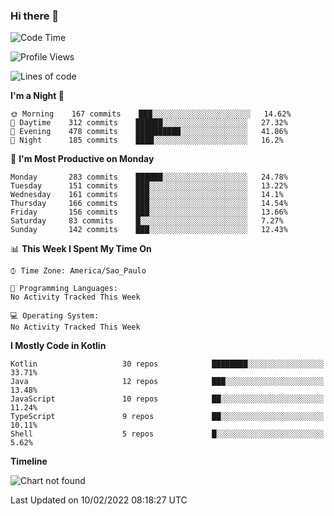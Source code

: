 ### Hi there 👋

<!--
**fernandonogueira/fernandonogueira** is a ✨ _special_ ✨ repository because its `README.md` (this file) appears on your GitHub profile.

Here are some ideas to get you started:

- 🔭 I’m currently working on ...
- 🌱 I’m currently learning ...
- 👯 I’m looking to collaborate on ...
- 🤔 I’m looking for help with ...
- 💬 Ask me about ...
- 📫 How to reach me: ...
- 😄 Pronouns: ...
- ⚡ Fun fact: ...
-->

<!--START_SECTION:waka-->
![Code Time](http://img.shields.io/badge/Code%20Time-1%2C196%20hrs%2017%20mins-blue)

![Profile Views](http://img.shields.io/badge/Profile%20Views-1-blue)

![Lines of code](https://img.shields.io/badge/From%20Hello%20World%20I%27ve%20Written-354%20Thousand%20lines%20of%20code-blue)

**I'm a Night 🦉** 

```text
🌞 Morning    167 commits    ███░░░░░░░░░░░░░░░░░░░░░░   14.62% 
🌆 Daytime    312 commits    ██████░░░░░░░░░░░░░░░░░░░   27.32% 
🌃 Evening    478 commits    ██████████░░░░░░░░░░░░░░░   41.86% 
🌙 Night      185 commits    ████░░░░░░░░░░░░░░░░░░░░░   16.2%

```
📅 **I'm Most Productive on Monday** 

```text
Monday       283 commits    ██████░░░░░░░░░░░░░░░░░░░   24.78% 
Tuesday      151 commits    ███░░░░░░░░░░░░░░░░░░░░░░   13.22% 
Wednesday    161 commits    ███░░░░░░░░░░░░░░░░░░░░░░   14.1% 
Thursday     166 commits    ███░░░░░░░░░░░░░░░░░░░░░░   14.54% 
Friday       156 commits    ███░░░░░░░░░░░░░░░░░░░░░░   13.66% 
Saturday     83 commits     █░░░░░░░░░░░░░░░░░░░░░░░░   7.27% 
Sunday       142 commits    ███░░░░░░░░░░░░░░░░░░░░░░   12.43%

```


📊 **This Week I Spent My Time On** 

```text
⌚︎ Time Zone: America/Sao_Paulo

💬 Programming Languages: 
No Activity Tracked This Week

💻 Operating System: 
No Activity Tracked This Week

```

**I Mostly Code in Kotlin** 

```text
Kotlin                   30 repos            ████████░░░░░░░░░░░░░░░░░   33.71% 
Java                     12 repos            ███░░░░░░░░░░░░░░░░░░░░░░   13.48% 
JavaScript               10 repos            ██░░░░░░░░░░░░░░░░░░░░░░░   11.24% 
TypeScript               9 repos             ██░░░░░░░░░░░░░░░░░░░░░░░   10.11% 
Shell                    5 repos             █░░░░░░░░░░░░░░░░░░░░░░░░   5.62%

```


**Timeline**

![Chart not found](https://raw.githubusercontent.com/fernandonogueira/fernandonogueira/master/charts/bar_graph.png) 


 Last Updated on 10/02/2022 08:18:27 UTC
<!--END_SECTION:waka-->
